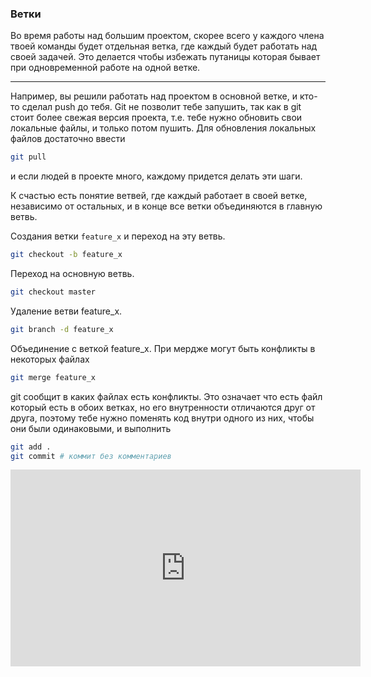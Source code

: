### Ветки
Во время работы над большим проектом, скорее всего у каждого члена твоей команды будет отдельная ветка, где каждый будет работать над своей задачей. Это делается чтобы избежать путаницы которая бывает при одновременной работе на одной ветке.

___

Например, вы решили работать над проектом в основной ветке, и кто-то сделал push до тебя. Git не позволит тебе запушить, так как в git стоит более свежая версия проекта, т.е. тебе нужно обновить свои локальные файлы, и только потом пушить. Для обновления локальных файлов достаточно ввести
```sh
git pull
```
и если людей в проекте много, каждому придется делать эти шаги.

К счастью есть понятие ветвей, где каждый работает в своей ветке, независимо от остальных, и в конце все ветки объединяются в главную ветвь.

Cоздания ветки `feature_x` и переход на эту ветвь.
```sh
git checkout -b feature_x
```

Переход на основную ветвь.
```sh
git checkout master
```

Удаление ветви feature_x.
```sh
git branch -d feature_x
```

Объединение с веткой feature_x. При мердже могут быть конфликты в некоторых файлах
```sh
git merge feature_x
```
git сообщит в каких файлах есть конфликты. Это означает что есть файл который есть в обоих ветках, но его внутренности отличаются друг от друга, поэтому тебе нужно поменять код внутри одного из них, чтобы они были одинаковыми, и выполнить
```sh
git add .
git commit # коммит без комментариев
```
    
<iframe width="560" height="315" src="https://www.youtube.com/embed/XX-Kct0PfFc" frameborder="0" allow="accelerometer; autoplay; encrypted-media; gyroscope; picture-in-picture" allowfullscreen></iframe>

